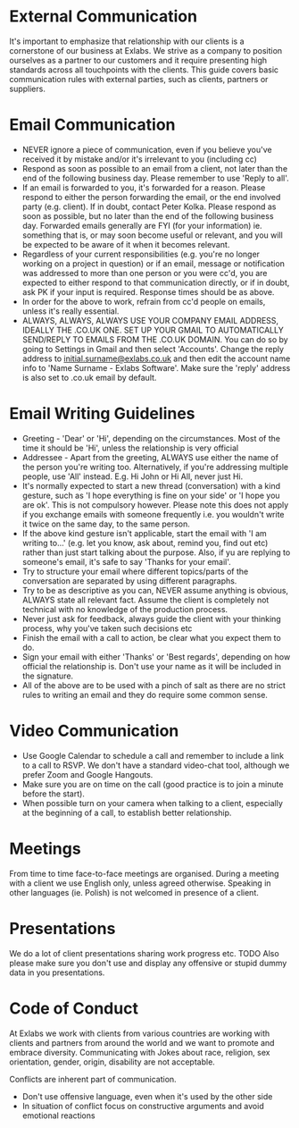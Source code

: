 # External Communication
It's important to emphasize that relationship with our clients is a cornerstone of our business at Exlabs. We strive as a company to position ourselves as a partner to our customers and it require presenting high standards across all touchpoints with the clients.
This guide covers basic communication rules with external parties, such as clients, partners or suppliers.


# Email Communication
* NEVER ignore a piece of communication, even if you believe you've received it by mistake and/or it's irrelevant to you (including cc)
* Respond as soon as possible to an email from a client, not later than the end of the following business day. Please remember to use 'Reply to all'.
* If an email is forwarded to you, it's forwarded for a reason. Please respond to either the person forwarding the email, or the end involved party (e.g. client). If in doubt, contact Peter Kolka. Please respond as soon as possible, but no later than the end of the following business day.
Forwarded emails generally are FYI (for your information) ie. something that is, or may soon become useful or relevant, and you will be expected to be aware of it when it becomes relevant.
* Regardless of your current responsibilities (e.g. you're no longer working on a project in question) or if an email, message or notification was addressed to more than one person or you were cc'd, you are expected to either respond to that communication directly, or if in doubt, ask PK if your input is required. Response times should be as above.
* In order for the above to work, refrain from cc'd people on emails, unless it's really essential.
* ALWAYS, ALWAYS, ALWAYS USE YOUR COMPANY EMAIL ADDRESS, IDEALLY THE .CO.UK ONE.
SET UP YOUR GMAIL TO AUTOMATICALLY SEND/REPLY TO EMAILS FROM THE .CO.UK DOMAIN. You can do so by going to Settings in Gmail and then select 'Accounts'. Change the reply address to initial.surname@exlabs.co.uk and then edit the account name info to 'Name Surname - Exlabs Software'. Make sure the 'reply' address is also set to .co.uk email by default.
# Email Writing Guidelines
* Greeting - 'Dear' or 'Hi', depending on the circumstances. Most of the time it should be 'Hi', unless the relationship is very official
* Addressee - Apart from the greeting, ALWAYS use either the name of the person you're writing too. Alternatively, if you're addressing multiple people, use 'All' instead. E.g. Hi John or Hi All, never just Hi.
* It's normally expected to start a new thread (conversation) with a kind gesture, such as 'I hope everything is fine on your side' or 'I hope you are ok'. This is not compulsory however. Please note this does not apply if you exchange emails with someone frequently i.e. you wouldn't write it twice on the same day, to the same person.
* If the above kind gesture isn't applicable, start the email with 'I am writing to...' (e.g. let you know, ask about, remind you, find out etc) rather than just start talking about the purpose. Also, if yu are replying to someone's email, it's safe to say 'Thanks for your email'.
* Try to structure your email where different topics/parts of the conversation are separated by using different paragraphs.
* Try to be as descriptive as you can, NEVER assume anything is obvious, ALWAYS state all relevant fact. Assume the client is completely not technical with no knowledge of the production process.
* Never just ask for feedback, always guide the client with your thinking process, why you've taken such decisions etc
* Finish the email with a call to action, be clear what you expect them to do.
* Sign your email with either 'Thanks' or 'Best regards', depending on how official the relationship is. Don't use your name as it will be included in the signature.
* All of the above are to be used with a pinch of salt as there are no strict rules to writing an email and they do require some common sense.

# Video Communication
* Use Google Calendar to schedule a call and remember to include a link to a call to RSVP. We don't have a standard video-chat tool, although we prefer Zoom and Google Hangouts.
* Make sure you are on time on the call (good practice is to join a minute before the start).
* When possible turn on your camera when talking to a client, especially at the beginning of a call, to establish better relationship.
# Meetings
From time to time face-to-face meetings are organised.
During a meeting with a client we use English only, unless agreed otherwise. Speaking in other languages (ie. Polish) is not  welcomed in presence of a client.
# Presentations
We do a lot of client presentations sharing work progress etc.
TODO
Also please make sure you don't use and display any offensive or stupid dummy data in you presentations.
# Code of Conduct
At Exlabs we work with clients from various countries are working with clients and partners from around the world and we want to promote and embrace diversity.
Communicating with
Jokes about race, religion, sex orientation, gender, origin, disability are not acceptable.

Conflicts are inherent part of communication.
* Don't use offensive language, even when it's used by the other side
* In situation of conflict focus on constructive arguments and avoid emotional reactions

